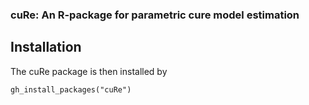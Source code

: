 ### cuRe: An R-package for parametric cure model estimation ###


Installation
-----------
The cuRe package is then installed by
```
gh_install_packages("cuRe")
```


